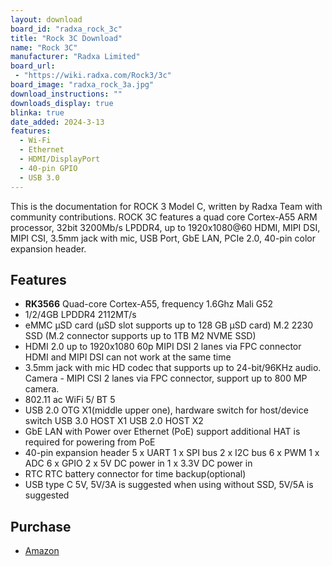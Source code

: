 ```yaml
---
layout: download
board_id: "radxa_rock_3c"
title: "Rock 3C Download"
name: "Rock 3C"
manufacturer: "Radxa Limited"
board_url:
 - "https://wiki.radxa.com/Rock3/3c"
board_image: "radxa_rock_3a.jpg"
download_instructions: ""
downloads_display: true
blinka: true
date_added: 2024-3-13
features:
  - Wi-Fi
  - Ethernet
  - HDMI/DisplayPort
  - 40-pin GPIO
  - USB 3.0
---
```


This is the documentation for ROCK 3 Model C, written by Radxa Team with community contributions.
ROCK 3C features a quad core Cortex-A55 ARM processor, 32bit 3200Mb/s LPDDR4, up to 1920x1080@60 HDMI, MIPI DSI, MIPI CSI, 3.5mm jack with mic, USB Port, GbE LAN, PCIe 2.0, 40-pin color expansion header.

## Features
- **RK3566**  Quad-core Cortex-A55, frequency 1.6Ghz Mali G52
- 1/2/4GB LPDDR4 2112MT/s
- eMMC μSD card (μSD slot supports up to 128 GB μSD card) M.2 2230 SSD (M.2 connector supports up to 1TB M2 NVME SSD)
- HDMI 2.0 up to 1920x1080 60p MIPI DSI 2 lanes via FPC connector HDMI and MIPI DSI can not work at the same time
- 3.5mm jack with mic HD codec that supports up to 24-bit/96KHz audio. Camera -  MIPI CSI 2 lanes via FPC connector, support up to 800 MP camera.
- 802.11 ac WiFi 5/ BT 5
- USB 2.0 OTG X1(middle upper one), hardware switch for host/device switch USB 3.0 HOST X1 USB 2.0 HOST X2
- GbE LAN with Power over Ethernet (PoE) support additional HAT is required for powering from PoE
- 40-pin expansion header 5 x UART 1 x SPI bus 2 x I2C bus 6 x PWM 1 x ADC 6 x GPIO 2 x 5V DC power in 1 x 3.3V DC power in
- RTC RTC battery connector for time backup(optional)
- USB type C 5V, 5V/3A is suggested when using without SSD, 5V/5A is suggested

## Purchase

* [Amazon](https://amzn.to/3v01Idv)